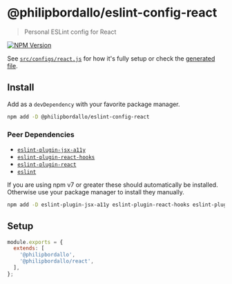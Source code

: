 <!-- GENERATED -->
# @philipbordallo/eslint-config-react
> Personal ESLint config for React

[![NPM Version][npm-img]][npm-url]

See [`src/configs/react.js`](../../src/configs/react.js) for how it's fully setup or check the [generated file](https://unpkg.com/@philipbordallo/eslint-config-react).


## Install
Add as a `devDependency` with your favorite package manager.

```sh
npm add -D @philipbordallo/eslint-config-react
```

### Peer Dependencies

- [`eslint-plugin-jsx-a11y`](https://www.npmjs.com/package/eslint-plugin-jsx-a11y)
- [`eslint-plugin-react-hooks`](https://www.npmjs.com/package/eslint-plugin-react-hooks)
- [`eslint-plugin-react`](https://www.npmjs.com/package/eslint-plugin-react)
- [`eslint`](https://www.npmjs.com/package/eslint)

If you are using npm v7 or greater these should automatically be installed. Otherwise use your package manager to install they manually.

```sh
npm add -D eslint-plugin-jsx-a11y eslint-plugin-react-hooks eslint-plugin-react eslint
```


## Setup

```js
module.exports = {
  extends: [
    '@philipbordallo',
    '@philipbordallo/react',
  ],
};
```


[npm-img]: https://img.shields.io/npm/v/@philipbordallo/eslint-config-react.svg
[npm-url]: https://www.npmjs.com/package/@philipbordallo/eslint-config-react
